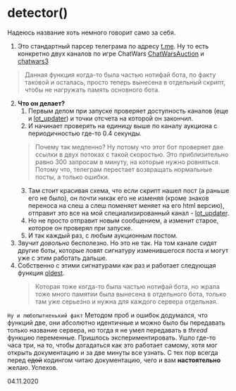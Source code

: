 # detector()
Надеюсь название хоть немного говорит само за себя.
1. Это стандартный парсер телеграма по адресу [t.me](https://t.me/).
  Ну то есть конкретно двух каналов по игре ChatWars [ChatWarsAuction](https://t.me/ChatWarsAuction) и [chatwars3](https://t.me/chatwars3)
> Данная функция когда-то была частью нотифай бота, по факту таковой и осталась, просто теперь вынесена в отдельный скрипт, чтобы не нагружать память основного бота.
2. __Что он делает?__
   1. Первым делом при запуске проверяет доступность каналов (еще и [lot_updater](https://t.me/lot_updater)) и точки отсчета на которой он закончил.
   2. И начинает проверять на единицу выше по каналу аукциона с периодичностью где-то 0.4 секунды.
   > Почему так медленно? Ну потому что этот бот проверяет две ссылки в двух потоках с такой скоростью. Это приблизительно равно 300 запросам в минуту, на которые нужно ровняться.
   > Потому что, телеграм перестает возвращать нормальные посты, а только ошибки.
   3. Там стоит красивая схема, что если скрипт нашел пост (а раньше его не было), он почти никак его не изменяя (кроме знаков переноса на слеш а слеш поменяет меняет на его html версию), отправит это все на мой специализированный канал - [lot_updater](https://t.me/lot_updater).
   4. Но не просто отправит новым сообщением, а изменит старое, которое он проверял при запуске.
   5. И так каждый раз, с любым аукционным постом.
3. Звучит _довольно_ бесполезно. Но это не так. На том канале сидят другие боты, которые ловят сигнатуру изменившегося поста и могут уже с этим работать дальше.
4. Собственно с этими сигнатурами как раз и работает следующая функция [oldest](https://github.com/steve10live/oldest).
   > Которая тоже когда-то была частью нотифай бота, но жрала тоже много памятии была вынесена в отдельного бота, только там уже серьезно и нужна для каждого сервера отдельная.


`Ну и любопытненький факт`
Методом проб и ошибок додумался, что функций две, они абсолютно идентичные и можно было бы передавать только название сервера, но тогда я не умел передавать в _thread_ функцию переменные. Пришлось экспериментировать. Ушло где-то часа три, на то, чтобы догадаться как это работает самому, хотя мог открыть документацию и за две минуты все узнать.
С тех пор всегда перед ~~едой~~ кодингом читаю документацию, чего и вам __настоятельно__ желаю. Успехов.

04.11.2020

